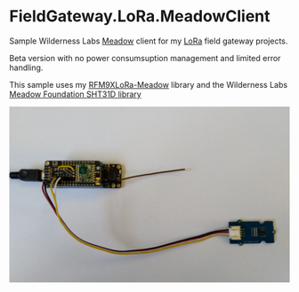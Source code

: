 # FieldGateway.LoRa.MeadowClient
Sample Wilderness Labs [Meadow](https://www.wildernesslabs.co/meadow) client for my [LoRa](https://lora-alliance.org/) field gateway projects.

Beta version with no power consumsuption management and limited error handling.

This sample uses my [RFM9XLoRa-Meadow](https://github.com/KiwiBryn/RFM9XLoRa-Meadow) library and the Wilderness Labs [Meadow Foundation SHT31D library](http://developer.wildernesslabs.co/docs/api/Meadow.Foundation/Meadow.Foundation.Sensors.Atmospheric.Sht31D.html)

![Meadow Client](MeadowSHT31.jpg)

